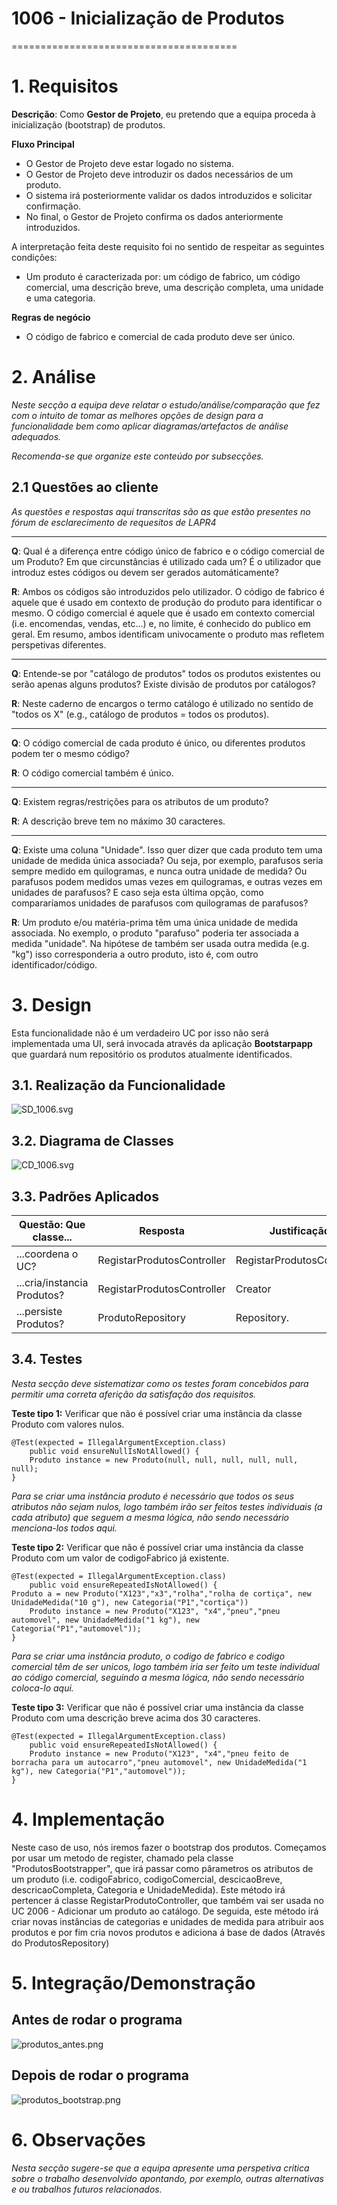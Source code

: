 # 1006 - Inicialização de Produtos
=======================================


# 1. Requisitos

**Descrição**: Como **Gestor de Projeto**, eu pretendo que a equipa proceda à inicialização (bootstrap) de produtos.

**Fluxo Principal**
 * O Gestor de Projeto deve estar logado no sistema.
 * O Gestor de Projeto deve introduzir os dados necessários de um produto.
 * O sistema irá posteriormente validar os dados introduzidos e solicitar confirmação.
 * No final, o Gestor de Projeto confirma os dados anteriormente introduzidos.


A interpretação feita deste requisito foi no sentido de respeitar as seguintes condições:

* Um produto é caracterizada por: um código de fabrico, um código comercial, uma descrição breve, uma descrição completa, uma unidade e uma categoria.

**Regras de negócio**

* O código de fabrico e comercial de cada produto deve ser único.

# 2. Análise

*Neste secção a equipa deve relatar o estudo/análise/comparação que fez com o intuito de tomar as melhores opções de design para a funcionalidade bem como aplicar diagramas/artefactos de análise adequados.*

*Recomenda-se que organize este conteúdo por subsecções.*

## 2.1 Questões ao cliente

*As questões e respostas aqui transcritas são as que estão presentes no fórum de esclarecimento de requesitos de LAPR4*

--------
**Q**: Qual é a diferença entre código único de fabrico e o código comercial de um Produto? Em que circunstâncias é utilizado cada um? É o utilizador que introduz estes códigos ou devem ser gerados automáticamente?

**R**: Ambos os códigos são introduzidos pelo utilizador. O código de fabrico é aquele que é usado em contexto de produção do produto para identificar o mesmo. O código comercial é aquele que é usado em contexto comercial (i.e. encomendas, vendas, etc...) e, no limite, é conhecido do publico em geral. Em resumo, ambos identificam univocamente o produto mas refletem perspetivas diferentes.

--------
**Q**: Entende-se por "catálogo de produtos" todos os produtos existentes ou serão apenas alguns produtos? Existe divisão de produtos por catálogos?

**R**: Neste caderno de encargos o termo catálogo é utilizado no sentido de "todos os X" (e.g., catálogo de produtos = todos os produtos).

---------
**Q**: O código comercial de cada produto é único, ou diferentes produtos podem ter o mesmo código?

**R**: O código comercial também é único.

---------
**Q**: Existem regras/restrições para os atributos de um produto?

**R**: A descrição breve tem no máximo 30 caracteres.

---------

**Q**: Existe uma coluna "Unidade". Isso quer dizer que cada produto tem uma unidade de medida única associada? Ou seja, por exemplo, parafusos seria sempre medido em quilogramas, e nunca outra unidade de medida? Ou parafusos podem medidos umas vezes em quilogramas, e outras vezes em unidades de parafusos? E caso seja esta última opção, como compararíamos unidades de parafusos com quilogramas de parafusos?

**R**: Um produto e/ou matéria-prima têm uma única unidade de medida associada. No exemplo, o produto "parafuso" poderia ter associada a medida "unidade". Na hipótese de também ser usada outra medida (e.g. "kg") isso corresponderia a outro produto, isto é, com outro identificador/código.

# 3. Design

Esta funcionalidade não é um verdadeiro UC por isso não será implementada uma UI, será invocada através da aplicação **Bootstarpapp** que guardará num repositório os produtos atualmente identificados.

## 3.1. Realização da Funcionalidade


![SD_1006.svg](SD_1006.svg)

## 3.2. Diagrama de Classes

![CD_1006.svg](CD_1006.svg)

## 3.3. Padrões Aplicados

| **Questão: Que classe...**       | **Resposta**                       | **Justificação**                                         |
|----------------------------------|------------------------------------|----------------------------------------------------------|
| ...coordena o UC?                | RegistarProdutosController | RegistarProdutosController                                               |
| ...cria/instancia Produtos? | RegistarProdutosController | Creator                                                  |
| ...persiste Produtos?       | ProdutoRepository                  | Repository.     |


## 3.4. Testes
*Nesta secção deve sistematizar como os testes foram concebidos para permitir uma correta aferição da satisfação dos requisitos.*

**Teste tipo 1:** Verificar que não é possível criar uma instância da classe Produto com valores nulos.

	@Test(expected = IllegalArgumentException.class)
		public void ensureNullIsNotAllowed() {
		Produto instance = new Produto(null, null, null, null, null, null);
	}
*Para se criar uma instância produto é necessário que todos os seus atributos não sejam nulos, logo também irão ser feitos testes individuais (a cada atributo) que seguem a mesma lógica, não sendo necessário menciona-los todos aqui.*

**Teste tipo 2:** Verificar que não é possível criar uma instância da classe Produto com um valor de codigoFabrico já existente.

	@Test(expected = IllegalArgumentException.class)
		public void ensureRepeatedIsNotAllowed() {
    Produto a = new Produto("X123","x3","rolha","rolha de cortiça", new UnidadeMedida("10 g"), new Categoria("P1","cortiça"))
		Produto instance = new Produto("X123", "x4","pneu","pneu automovel", new UnidadeMedida("1 kg"), new Categoria("P1","automovel"));
	}

*Para se criar uma instância produto, o codigo de fabrico e codigo comercial têm de ser unicos, logo também iria ser feito um teste individual ao código comercial, seguindo a mesma lógica, não sendo necessário coloca-lo aqui.*

**Teste tipo 3:** Verificar que não é possível criar uma instância da classe Produto com uma descrição breve acima dos 30 caracteres.

	@Test(expected = IllegalArgumentException.class)
		public void ensureRepeatedIsNotAllowed() {
		Produto instance = new Produto("X123", "x4","pneu feito de borracha para um autocarro","pneu automovel", new UnidadeMedida("1 kg"), new Categoria("P1","automovel"));
	}


# 4. Implementação

Neste caso de uso, nós iremos fazer o bootstrap dos produtos. Começamos por usar um metodo de register, chamado pela classe "ProdutosBootstrapper", que irá passar como pârametros os atributos de um produto (i.e. codigoFabrico, codigoComercial, descicaoBreve, descricaoCompleta, Categoria e UnidadeMedida). Este método irá pertencer á classe RegistarProdutoController, que também vai ser usada no UC 2006 - Adicionar um produto ao catálogo. De seguida, este método irá criar novas instâncias de categorias e unidades de medida para atribuir aos produtos e por fim cria novos produtos e adiciona á base de dados (Através do ProdutosRepository)

# 5. Integração/Demonstração

## Antes de rodar o programa

![produtos_antes.png](produtos_antes.png)

## Depois de rodar o programa
![produtos_bootstrap.png](produtos_bootstrap.png)

# 6. Observações

*Nesta secção sugere-se que a equipa apresente uma perspetiva critica sobre o trabalho desenvolvido apontando, por exemplo, outras alternativas e ou trabalhos futuros relacionados.*

